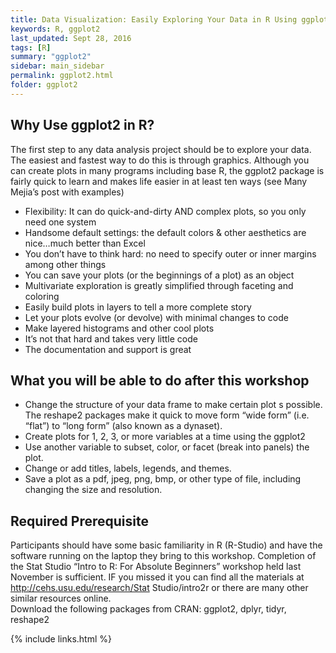 ```yaml
---
title: Data Visualization: Easily Exploring Your Data in R Using ggplot2
keywords: R, ggplot2
last_updated: Sept 28, 2016
tags: [R]
summary: "ggplot2"
sidebar: main_sidebar
permalink: ggplot2.html
folder: ggplot2
---
```


## Why Use ggplot2 in R?

The first step to any data analysis project should be to explore your data.  The easiest and fastest way to do this is through graphics.  Although you can create plots in many programs including base R, the ggplot2 package is fairly quick to learn and makes life easier in at least ten ways (see Many Mejia’s post with examples)

* Flexibility: It can do quick-and-dirty AND complex plots, so you only need one system
* Handsome default settings: the default colors & other aesthetics are nice…much better than Excel
* You don’t have to think hard: no need to specify outer or inner margins among other things
* You can save your plots (or the beginnings of a plot) as an object
* Multivariate exploration is greatly simplified through faceting and coloring
* Easily build plots in layers to tell a more complete story
* Let your plots evolve (or devolve) with minimal changes to code
* Make layered histograms and other cool plots
* It’s not that hard and takes very little code
* The documentation and support is great


## What you will be able to do after this workshop

* Change the structure of your data frame to make certain plot s possible. The reshape2 packages make it quick to move form “wide form” (i.e. “flat”) to “long form” (also known as a dynaset).
* Create plots for 1, 2, 3, or more variables at a time using the ggplot2
* Use another variable to subset, color, or facet (break into panels) the plot.
* Change or add titles, labels, legends, and themes.
* Save a plot as a pdf, jpeg, png, bmp, or other type of file, including changing the size and resolution.

## Required Prerequisite

Participants should have some basic familiarity in R (R-Studio) and have the software running on the laptop they bring to this workshop.  Completion of the Stat Studio “Intro to R: For Absolute Beginners” workshop held last November is sufficient.  IF you missed it you can find all the materials at http://cehs.usu.edu/research/Stat Studio/intro2r or there are many other similar resources online.  
Download the following packages from CRAN:  ggplot2, dplyr, tidyr, reshape2

{% include links.html %}
